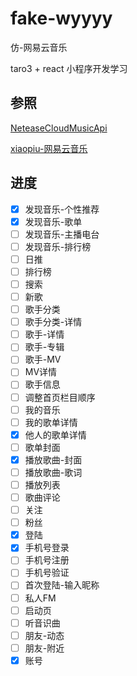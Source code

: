 # fake-wyyyy
仿-网易云音乐

taro3 + react 小程序开发学习

## 参照
[NeteaseCloudMusicApi](https://github.com/Binaryify/NeteaseCloudMusicApi)

[xiaopiu-网易云音乐](https://www.xiaopiu.com/square?searchText=%E7%BD%91%E6%98%93%E4%BA%91&libPop=project&libId=58e1d3a6770483bb5e710ae5)

## 进度
- [x] 发现音乐-个性推荐
- [x] 发现音乐-歌单
- [ ] 发现音乐-主播电台
- [ ] 发现音乐-排行榜
- [ ] 日推
- [ ] 排行榜
- [ ] 搜索
- [ ] 新歌
- [ ] 歌手分类
- [ ] 歌手分类-详情
- [ ] 歌手-详情
- [ ] 歌手-专辑
- [ ] 歌手-MV
- [ ] MV详情
- [ ] 歌手信息
- [ ] 调整首页栏目顺序
- [ ] 我的音乐
- [ ] 我的歌单详情
- [x] 他人的歌单详情
- [ ] 歌单封面
- [x] 播放歌曲-封面
- [ ] 播放歌曲-歌词
- [ ] 播放列表
- [ ] 歌曲评论
- [ ] 关注
- [ ] 粉丝
- [x] 登陆
- [x] 手机号登录
- [ ] 手机号注册
- [ ] 手机号验证
- [ ] 首次登陆-输入昵称
- [ ] 私人FM
- [ ] 启动页
- [ ] 听音识曲
- [ ] 朋友-动态
- [ ] 朋友-附近
- [x] 账号